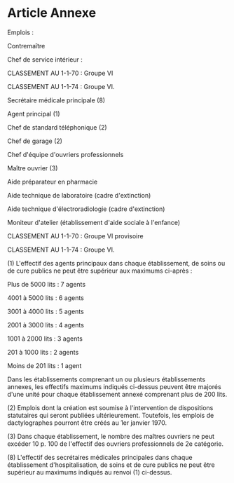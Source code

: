 # Article Annexe

Emplois :

Contremaître

Chef de service intérieur :

CLASSEMENT AU 1-1-70 : Groupe VI

CLASSEMENT AU 1-1-74 : Groupe VI.

Secrétaire médicale principale (8)

Agent principal (1)

Chef de standard téléphonique (2)

Chef de garage (2)

Chef d'équipe d'ouvriers professionnels

Maître ouvrier (3)

Aide préparateur en pharmacie

Aide technique de laboratoire (cadre d'extinction)

Aide technique d'électroradiologie (cadre d'extinction)

Moniteur d'atelier (établissement d'aide sociale à l'enfance)

CLASSEMENT AU 1-1-70 : Groupe VI provisoire

CLASSEMENT AU 1-1-74 : Groupe VI.

(1) L'effectif des agents principaux dans chaque établissement, de soins ou de cure publics ne peut être supérieur aux maximums ci-après :

Plus de 5000 lits : 7 agents

4001 à 5000 lits : 6 agents

3001 à 4000 lits : 5 agents

2001 à 3000 lits : 4 agents

1001 à 2000 lits : 3 agents

201 à 1000 lits : 2 agents

Moins de 201 lits : 1 agent

Dans les établissements comprenant un ou plusieurs établissements annexes, les effectifs maximums indiqués ci-dessus peuvent être majorés d'une unité pour chaque établissement annexé comprenant plus de 200 lits.

(2) Emplois dont la création est soumise à l'intervention de dispositions statutaires qui seront publiées ultérieurement. Toutefois, les emplois de dactylographes pourront être créés au 1er janvier 1970.

(3) Dans chaque établissement, le nombre des maîtres ouvriers ne peut excéder 10 p. 100 de l'effectif des ouvriers professionnels de 2e catégorie.

(8) L'effectif des secrétaires médicales principales dans chaque établissement d'hospitalisation, de soins et de cure publics ne peut être supérieur au maximums indiqués au renvoi (1) ci-dessus.

